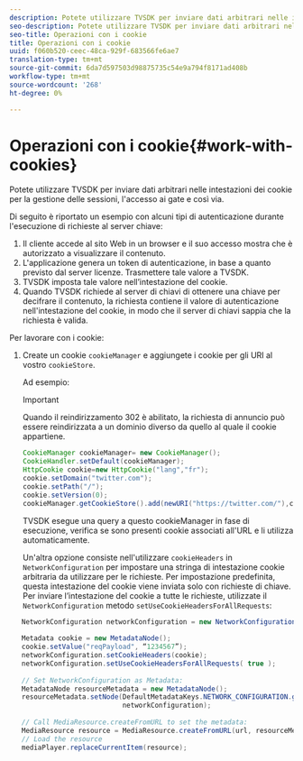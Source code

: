 ```yaml
---
description: Potete utilizzare TVSDK per inviare dati arbitrari nelle intestazioni dei cookie per la gestione delle sessioni, l'accesso ai gate e così via.
seo-description: Potete utilizzare TVSDK per inviare dati arbitrari nelle intestazioni dei cookie per la gestione delle sessioni, l'accesso ai gate e così via.
seo-title: Operazioni con i cookie
title: Operazioni con i cookie
uuid: f060b520-ceec-48ca-929f-683566fe6ae7
translation-type: tm+mt
source-git-commit: 6da7d597503d98875735c54e9a794f8171ad408b
workflow-type: tm+mt
source-wordcount: '268'
ht-degree: 0%

---
```



# Operazioni con i cookie{#work-with-cookies}

Potete utilizzare TVSDK per inviare dati arbitrari nelle intestazioni dei cookie per la gestione delle sessioni, l&#39;accesso ai gate e così via.

Di seguito è riportato un esempio con alcuni tipi di autenticazione durante l&#39;esecuzione di richieste al server chiave:

1. Il cliente accede al sito Web in un browser e il suo accesso mostra che è autorizzato a visualizzare il contenuto.
1. L&#39;applicazione genera un token di autenticazione, in base a quanto previsto dal server licenze. Trasmettere tale valore a TVSDK.
1. TVSDK imposta tale valore nell’intestazione del cookie.
1. Quando TVSDK richiede al server di chiavi di ottenere una chiave per decifrare il contenuto, la richiesta contiene il valore di autenticazione nell&#39;intestazione del cookie, in modo che il server di chiavi sappia che la richiesta è valida.

Per lavorare con i cookie:

1. Create un cookie `cookieManager` e aggiungete i cookie per gli URI al vostro `cookieStore`.

   Ad esempio:

   >[!IMPORTANT]
   >
   >Quando il reindirizzamento 302 è abilitato, la richiesta di annuncio può essere reindirizzata a un dominio diverso da quello al quale il cookie appartiene.

   ```java
   CookieManager cookieManager= new CookieManager(); 
   CookieHandler.setDefault(cookieManager);  
   HttpCookie cookie=new HttpCookie("lang","fr"); 
   cookie.setDomain("twitter.com");  
   cookie.setPath("/"); 
   cookie.setVersion(0); 
   cookieManager.getCookieStore().add(newURI("https://twitter.com/"),cookie);
   ```

   TVSDK esegue una query a questo cookieManager in fase di esecuzione, verifica se sono presenti cookie associati all&#39;URL e li utilizza automaticamente.

   Un&#39;altra opzione consiste nell&#39;utilizzare `cookieHeaders` in `NetworkConfiguration` per impostare una stringa di intestazione cookie arbitraria da utilizzare per le richieste. Per impostazione predefinita, questa intestazione del cookie viene inviata solo con richieste di chiave. Per inviare l’intestazione del cookie a tutte le richieste, utilizzate il `NetworkConfiguration` metodo `setUseCookieHeadersForAllRequests`:

```java
   NetworkConfiguration networkConfiguration = new NetworkConfiguration(); 
    
   Metadata cookie = new MetadataNode(); 
   cookie.setValue("reqPayload", “1234567”); 
   networkConfiguration.setCookieHeaders(cookie); 
   networkConfiguration.setUseCookieHeadersForAllRequests( true ); 
    
   // Set NetworkConfiguration as Metadata:                                                                   
   MetadataNode resourceMetadata = new MetadataNode(); 
   resourceMetadata.setNode(DefaultMetadataKeys.NETWORK_CONFIGURATION.getValue(),  
                            networkConfiguration); 
    
   // Call MediaResource.createFromURL to set the metadata: 
   MediaResource resource = MediaResource.createFromURL(url, resourceMetadata); 
   // Load the resource 
   mediaPlayer.replaceCurrentItem(resource);
```
